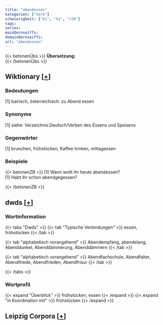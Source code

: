 ```yaml
---
title: "abendessen"
kategorien: ["Verb"]
schwierigkeit: ["k1", "h1", "r20"]
tags:
series:
mainDornseiffs:
domainDornseiffs:
url: "abendessen"
---
```


{{< betonenÜbs >}}
**Übersetzung:**  
{{< /betonenÜbs >}}

## Wiktionary [[+](https://de.wiktionary.org/wiki/abendessen)]

### Bedeutungen
[1] bairisch, österreichisch: zu Abend essen  

### Synonyme
[1] siehe: Verzeichnis:Deutsch/Verben des Essens und Speisens  

### Gegenwörter
[1] brunchen, frühstücken, Kaffee trinken, mittagessen  

### Beispiele
{{< betonenZB >}}
[1] Wann wollt ihr heute abendessen?  
[1] Habt ihr schon abendgegessen?  

{{< /betonenZB >}}


## dwds [[+](https://www.dwds.de/wb/abendessen)]

### Wortinformation
{{< tabs "Dwds" >}}
{{< tab "Typische Verbindungen" >}}
essen, frühstücken
{{< /tab >}}

{{< tab "alphabetisch vorangehend" >}}
Abendempfang, abendelang, Abenddunkel, Abenddämmerung, Abenddämmern
{{< /tab >}}

{{< tab "alphabetisch vorangehend" >}}
Abendfachschule, Abendfalter, Abendfriede, Abendfrieden, Abendfrisur
{{< /tab >}}

{{< /tabs >}}

### Wortprofil
{{< expand "Überblick" >}} frühstücken, essen {{< /expand >}}
{{< expand "in Koordination mit" >}} frühstücken {{< /expand >}}

## Leipzig Corpora [[+](https://corpora.uni-leipzig.de/en/res?word=abendessen&corpusId=deu_newscrawl-public_2018)]

